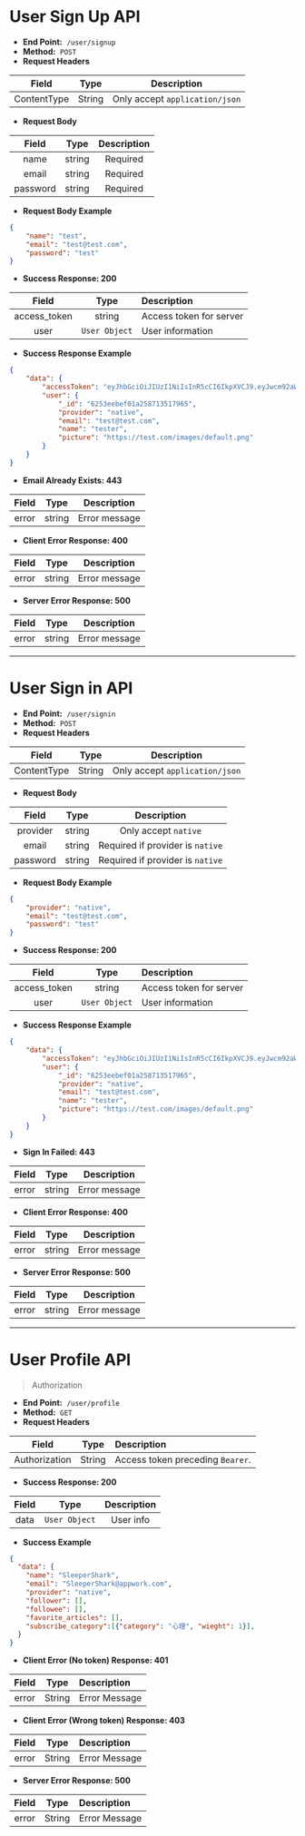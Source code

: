 # User Sign Up API

-   **End Point:**&nbsp; `/user/signup`
-   **Method:**&nbsp; `POST`
-   **Request Headers**

|    Field    |  Type  |          Description           |
| :---------: | :----: | :----------------------------: |
| ContentType | String | Only accept `application/json` |

-   **Request Body**

|  Field   |  Type  | Description |
| :------: | :----: | :---------: |
|   name   | string |  Required   |
|  email   | string |  Required   |
| password | string |  Required   |

-   **Request Body Example**

```JSON
{
	"name": "test",
	"email": "test@test.com",
	"password": "test"
}
```

-   **Success Response: 200**

|    Field     |     Type      | Description             |
| :----------: | :-----------: | :---------------------- |
| access_token |    string     | Access token for server |
|     user     | `User Object` | User information        |

-   **Success Response Example**

```JSON
{
	"data": {
		"accessToken": "eyJhbGciOiJIUzI1NiIsInR5cCI6IkpXVCJ9.eyJwcm92aWRlciI6Im5hdGl2ZSIsIm5hbWUiOiJGb3VydGggVXNlciIsImVtYWlsIjoidGVzdGVyNEBleHByZXNzLmNvbSIsImlhdCI6MTY0OTY3NTYzMX0.rQ4jyVz3XOOOKkut5YIALbDjqTVHeDGgGbDKnC7oLJo",
		"user": {
			"_id": "6253eebef01a258713517965",
			"provider": "native",
			"email": "test@test.com",
			"name": "tester",
			"picture": "https://test.com/images/default.png"
		}
	}
}
```

-   **Email Already Exists: 443**

| Field |  Type  |  Description  |
| :---: | :----: | :-----------: |
| error | string | Error message |

-   **Client Error Response: 400**

| Field |  Type  |  Description  |
| :---: | :----: | :-----------: |
| error | string | Error message |

-   **Server Error Response: 500**

| Field |  Type  |  Description  |
| :---: | :----: | :-----------: |
| error | string | Error message |

---

# User Sign in API

-   **End Point:**&nbsp; `/user/signin`
-   **Method:**&nbsp; `POST`
-   **Request Headers**

|    Field    |  Type  |          Description           |
| :---------: | :----: | :----------------------------: |
| ContentType | String | Only accept `application/json` |

-   **Request Body**

|  Field   |  Type  |           Description            |
| :------: | :----: | :------------------------------: |
| provider | string |       Only accept `native`       |
|  email   | string | Required if provider is `native` |
| password | string | Required if provider is `native` |

-   **Request Body Example**

```JSON
{
	"provider": "native",
	"email": "test@test.com",
	"password": "test"
}
```

-   **Success Response: 200**

|    Field     |     Type      | Description             |
| :----------: | :-----------: | :---------------------- |
| access_token |    string     | Access token for server |
|     user     | `User Object` | User information        |

-   **Success Response Example**

```JSON
{
	"data": {
		"accessToken": "eyJhbGciOiJIUzI1NiIsInR5cCI6IkpXVCJ9.eyJwcm92aWRlciI6Im5hdGl2ZSIsIm5hbWUiOiJGb3VydGggVXNlciIsImVtYWlsIjoidGVzdGVyNEBleHByZXNzLmNvbSIsImlhdCI6MTY0OTY3NTYzMX0.rQ4jyVz3XOOOKkut5YIALbDjqTVHeDGgGbDKnC7oLJo",
		"user": {
			"_id": "6253eebef01a258713517965",
			"provider": "native",
			"email": "test@test.com",
			"name": "tester",
			"picture": "https://test.com/images/default.png"
		}
	}
}
```

-   **Sign In Failed: 443**

| Field |  Type  |  Description  |
| :---: | :----: | :-----------: |
| error | string | Error message |

-   **Client Error Response: 400**

| Field |  Type  |  Description  |
| :---: | :----: | :-----------: |
| error | string | Error message |

-   **Server Error Response: 500**

| Field |  Type  |  Description  |
| :---: | :----: | :-----------: |
| error | string | Error message |

---

# User Profile API

> Authorization

-   **End Point:**&nbsp; `/user/profile`
-   **Method:**&nbsp; `GET`
-   **Request Headers**

|     Field     |  Type  | Description                      |
| :-----------: | :----: | :------------------------------- |
| Authorization | String | Access token preceding `Bearer`. |

-   **Success Response: 200**

| Field |     Type      | Description |
| :---: | :-----------: | :---------: |
| data  | `User Object` |  User info  |

-   **Success Example**

```JSON
{
  "data": {
    "name": "SleeperShark",
    "email": "SleeperShark@appwork.com",
    "provider": "native",
    "follower": [],
    "followee": [],
    "favorite_articles": [],
    "subscribe_category":[{"category": "心理", "wieght": 1}],
  }
}
```

-   **Client Error (No token) Response: 401**

| Field |  Type  | Description   |
| :---: | :----: | :------------ |
| error | String | Error Message |

-   **Client Error (Wrong token) Response: 403**

| Field |  Type  | Description   |
| :---: | :----: | :------------ |
| error | String | Error Message |

-   **Server Error Response: 500**

| Field |  Type  | Description   |
| :---: | :----: | :------------ |
| error | String | Error Message |

